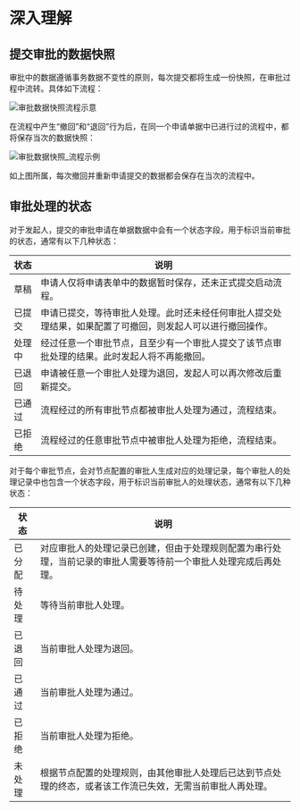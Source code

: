 # 深入理解

## 提交审批的数据快照

审批中的数据遵循事务数据不变性的原则，每次提交都将生成一份快照，在审批过程中流转。具体如下流程：

![审批数据快照流程示意](https://static-docs.nocobase.com/62a545a85d9e72c6b47e4b52707c4380.png)

在流程中产生“撤回”和“退回”行为后，在同一个申请单据中已进行过的流程中，都将保存当次的数据快照：

![审批数据快照_流程示例](https://static-docs.nocobase.com/62800d88772c88f1eaa11f6f493aea55.png)

如上图所属，每次撤回并重新申请提交的数据都会保存在当次的流程中。

## 审批处理的状态

对于发起人，提交的审批申请在单据数据中会有一个状态字段，用于标识当前审批的状态，通常有以下几种状态：

| 状态 | 说明 |
| --- | --- |
| 草稿 | 申请人仅将申请表单中的数据暂时保存，还未正式提交启动流程。 |
| 已提交 | 申请已提交，等待审批人处理。此时还未经任何审批人提交处理结果，如果配置了可撤回，则发起人可以进行撤回操作。 |
| 处理中 | 经过任意一个审批节点，且至少有一个审批人提交了该节点审批处理的结果。此时发起人将不再能撤回。 |
| 已退回 | 申请被任意一个审批人处理为退回，发起人可以再次修改后重新提交。 |
| 已通过 | 流程经过的所有审批节点都被审批人处理为通过，流程结束。 |
| 已拒绝 | 流程经过的任意审批节点中被审批人处理为拒绝，流程结束。 |

对于每个审批节点，会对节点配置的审批人生成对应的处理记录，每个审批人的处理记录中也包含一个状态字段，用于标识当前审批人的处理状态，通常有以下几种状态：

| 状态 | 说明 |
| --- | --- |
| 已分配 | 对应审批人的处理记录已创建，但由于处理规则配置为串行处理，当前记录的审批人需要等待前一个审批人处理完成后再处理。 |
| 待处理 | 等待当前审批人处理。 |
| 已退回 | 当前审批人处理为退回。 |
| 已通过 | 当前审批人处理为通过。 |
| 已拒绝 | 当前审批人处理为拒绝。 |
| 未处理 | 根据节点配置的处理规则，由其他审批人处理后已达到节点处理的终态，或者该工作流已失效，无需当前审批人再处理。 |
